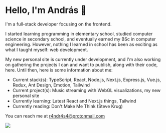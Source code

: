 # Hello, I'm András 👋

I'm a full-stack developer focusing on the frontend.

I started learning programming in elementary school, studied computer science in secondary school, and eventually earned my BSc in computer engineering. However, nothing I learned in school has been as exciting as what I taught myself: web development.

My new personal site is currently under development, and I'm also working on gathering the projects I can and want to publish, along with their code, here. Until then, here is some information about me:
- Current stack(s): TypeScript, React, Node.js, Next.js, Express.js, Vue.js, Redux, Ant Design, Emotion, Tailwind
- Current project(s): Music streaming with WebGL visualizations, my new personal site
- Currently learning: Latest React and Next.js things, Tailwind
- Currently reading: Don't Make Me Think (Steve Krug)

You can reach me at r4ndr4s4@protonmail.com

![](https://hit.yhype.me/github/profile?user_id=13931659)

<!--
**r4ndr4s4/r4ndr4s4** is a ✨ _special_ ✨ repository because its `README.md` (this file) appears on your GitHub profile.

Here are some ideas to get you started:

- 🔭 I’m currently working on ...
- 🌱 I’m currently learning ...
- 👯 I’m looking to collaborate on ...
- 🤔 I’m looking for help with ...
- 💬 Ask me about ...
- 📫 How to reach me: ...
- 😄 Pronouns: ...
- ⚡ Fun fact: ...
-->
